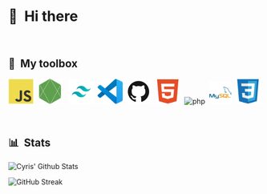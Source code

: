 # 👋 &nbsp;Hi there

&nbsp;

## 🧰 &nbsp;My toolbox

<img  src="https://raw.githubusercontent.com/devicons/devicon/1119b9f84c0290e0f0b38982099a2bd027a48bf1/icons/javascript/javascript-original.svg" alt="JavaScript" width="50" height="50"/> &nbsp;<img  src="https://raw.githubusercontent.com/devicons/devicon/1119b9f84c0290e0f0b38982099a2bd027a48bf1/icons/nodejs/nodejs-plain.svg" alt="NodeJS" width="50" height="50"/> &nbsp; <img  src="https://github.com/Ferris-Fugger/Ferris-Fugger/blob/main/assets/TailwindCSS.png?raw=true" alt="TailwindCSS"/> &nbsp;<img  src="https://raw.githubusercontent.com/devicons/devicon/1119b9f84c0290e0f0b38982099a2bd027a48bf1/icons/vscode/vscode-original.svg" alt="VSCode" width="50" height="50"/> &nbsp;<img  src="https://github.com/Ferris-Fugger/Ferris-Fugger/blob/main/assets/Github.png?raw=true" alt="Github"/> &nbsp;<img  src="https://raw.githubusercontent.com/devicons/devicon/1119b9f84c0290e0f0b38982099a2bd027a48bf1/icons/html5/html5-plain.svg" alt="HTML5" width="50" height="50"/> &nbsp;<img src="https://cdn.jsdelivr.net/gh/devicons/devicon/icons/php/php-original.svg" alt="php" width="45" height="45"/> &nbsp;<img src="https://raw.githubusercontent.com/devicons/devicon/master/icons/mysql/mysql-original-wordmark.svg" alt="mysql" width="45" height="45"/> &nbsp;<img  src="https://raw.githubusercontent.com/devicons/devicon/1119b9f84c0290e0f0b38982099a2bd027a48bf1/icons/css3/css3-original.svg" alt="CSS3" width="50" height="50"/>

&nbsp;

## 📊 &nbsp;Stats

![Cyris' Github Stats](https://github-readme-stats.vercel.app/api?username=Ferris-Fugger&hide=contribs,prs&show_icons=true&bg_color=0d1116&title_color=ce09ec&text_color=a4aacb&icon_color=007ec6)

![GitHub Streak](https://github-readme-streak-stats.herokuapp.com/?user=Ferris-Fugger&theme=dark&count_private=true&bg_color=0d1116&title_color=ce09ec&text_color=a4aacb&icon_color=007ec6)

